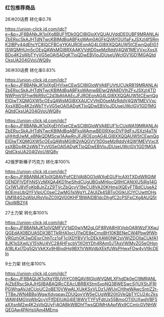 ### 红包推荐商品

26冲20话费  转化率0.76

https://union-click.jd.com/jdc?e=&p=JF8BANkJK1olXg8BUF1fDk0QCl8IGloXVQUAUVddDE0UBF9MRANLAjZbERscSkAJHTdNTwcKBlMdBgABFksWAm0AGFkQVAYGUl1aFxJSXzI4fSRmK2IBPy44dEhcYC8IQCFBCgYKAlJROEonAG4LGl8XXQQAUW5tCEwnQgEIG1ISWQMHUm5cOEsQAWsMGl8RXAAKVVdtD0seMzRddV4QW1MEVVxcXxsXBDo4K2sWbTYyVG5eOAl5ADgKTloQDwEBVloJDUseUWcIGV1GD1MGAQtdCksUA204GVoUWQ8y

36冲30话费 转化率0.83%

https://union-click.jd.com/jdc?e=&p=JF8BANkJK1olXgEHVlxeCEwSCl8IGloWVA8FUVtUCUkRB19MRANLAjZbERscSkAJHTdNTwcKBlMdBgABFksWAmwBElwQWA8DVlhZFxJSXzI4TDNWPmVSFhw9bR9zC2d3bAljAAEcJFJROEonAG4LGl8XXQQAUW5tCEwnQgEIGlwTXQMGXW5cOEsQAWsMGl8XXAUCVVhtD0seMzRddV4QW1MEVVxcXxsXBDo4K2sWbTYyVG5eOAl5ADgKTloQDwEBVloJDUseUWcIGV1GD1MGAQtdCksUA204GVoUWQ8y

https://union-click.jd.com/jdc?e=&p=JF8BANkJK1olXgEHVlxeCEwSCl8IGloWVA8EUF1cCUsWA19MRANLAjZbERscSkAJHTdNTwcKBlMdBgABFksWAmwBEl0RXgcDVF9dFxJSXzI4aTNuHHtdUwM_eBNkQDMScw1AAwRnJFJROEonAG4LGl8XXQQAUW5tCEwnQgEIGlwTXQMGXW5cOEsQAWsMGl8QVAQGVV1tD0seMzRddV4QW1MEVVxcXxsXBDo4K2sWbTYyVG5eOAl5ADgKTloQDwEBVloJDUseUWcIGV1GD1MGAQtdCksUA204GVoUWQ8y

42俄罗斯榛子巧克力 转化率100%

https://union-click.jd.com/jdc?e=&p=JF8BANMJK1olXQ8AVFpfCEIVAl8OG1oWXgEGUFtcAXtTXDdWRGtMGENDFlVDFhNSVzMXQA4KD1heSlhdCUgUBGsMHlocQl9HCANtXU5iRg14GCx1W1J8VFoKbBJnZzZ9TVcZbQcyV19eCU8VA20KHmslXQEyFTBdCUseA28OEmsUbQYFVlpUC0seC2wMG1slWgYLZAUIZk4SBToOGlkUClYCUwttOHsUM184G2sWbURsVlpZC0IQVG0KHF1BWAIDB1dcDhgfC2cPSFpCXg8AUQ5tCkoWB2Y4

27士力架 转化率100%

https://union-click.jd.com/jdc?e=&p=JF8BANAJK1olVQMFVV1dD0wVM2gLGF8RVA8HXVpbOA9IWzFXKwJQGEdAX0BDUA5DX3BTTkRHA1ocU11eDE8eCmoBH10KBENeCW4Pbw9fWhVRGzhOK3wDEisrChhTcz1oF1clXDYBVV1cDEkXAW0NK2sVWjZDOllaCUkfA18JK1sSXwILV15VAU4VC284HFscbV1XOltYDh4RAm0JTAsVWlMyZG5eOHsnA18LKxl7Dg5QVVkKXx9HBjxdHg9BX1VWAVdbXEkfUWsPHwxFDw4yVl9cDEIn

9士力架 转化率100%

https://union-click.jd.com/jdc?e=&p=JF8BAQIJK1olXgYBUVhYC08QAV8IGloWVQMLXFhdDk0eCl9MRANLAjZbERscSkAJHSlIBABAQlRcCEAcUBRBXStmSxpNQ3BWESwcSj1UXStJFRlPGWhaAVJdCUoUC2oBE10VWwALXUkKSxVLDz1JWUxCHlheWAwcSntjZ2t-TTBeJWN4BBsjWgwXdyppayZDUQoyVW5eCUgWB20IGVkQbTYCU24cZksWAW4MGVoWbQcyVFlfDEIUAG4IE18WVTYFVFdtUx55BmoOTl0UXwdVBF5aXXsnM2w4K2sVbQUyFjAOABkWBDhfTwsQDlMHAApfWx9CCmlcGVNHWQEGAw4PAHsVAm4MEms
